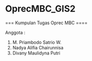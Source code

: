# OprecMBC_GIS2
=== Kumpulan Tugas Oprec MBC ====

Anggota : 
1. M. Priambodo Satrio W.
2. Nadya Alifia Chairunnisa
3. Divany Maulidyna Putri
